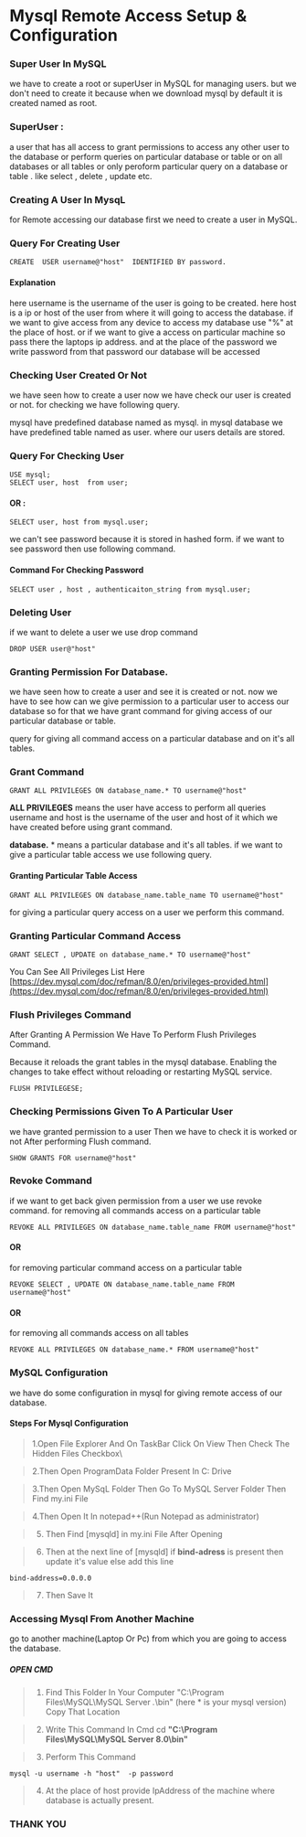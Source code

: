 # Mysql Remote Access Setup & Configuration

### Super User In MySQL
we have to create a root or superUser in MySQL for managing users.
but we don't need to create it because when we download mysql by default it is created named as root.

### SuperUser :
a user that has all access to grant permissions to access any other user to the database or perform queries on particular database or table or on all databases or all tables or only peroform particular query on a database or table . like select , delete , update etc.

### Creating A User In MysqL

for Remote accessing our database first we need to create a user in MySQL.

### Query For Creating User
```
CREATE  USER username@"host"  IDENTIFIED BY password.
```
#### Explanation
here  username is the username of the user is going to be created.
here host is a ip or host of the user from where it will going to access the database. if we want to give access from any device to access my database use "%" at the place of host. or if we want to give a access on particular machine so pass there the laptops
 ip address.
and at the place of the password we write password from that password our database will be accessed

### Checking User Created Or Not

we have seen how to create a user now we have check our user is created or not. for checking we have following query.

mysql have predefined database named as mysql. in mysql database we have predefined table named as user. where our users details are stored.

### Query For Checking User


```
USE mysql;
SELECT user, host  from user;
```
#### OR :

```
SELECT user, host from mysql.user;
```
we can't see password because it is stored in hashed form. if we want to see password then use following command.

#### Command For Checking Password 

```
SELECT user , host , authenticaiton_string from mysql.user;
```

### Deleting User
if we want to delete a user we use drop command 
```
DROP USER user@"host"
```

### Granting Permission For Database.

we have seen how to create a user and see it is created or not. now  we have to see how can we give permission to a particular user  to access our database so for that we have grant command for giving access of our particular database  or table.

query for giving all command access on a particular database and on it's all tables.

### Grant Command

```
GRANT ALL PRIVILEGES ON database_name.* TO username@"host"
```
**ALL PRIVILEGES** means the user have access to perform all queries
username and host is the username of the user and host of it which we have created before using grant command.

**database.** * means a  particular database and it's all tables.
if we want to give a particular table access we  use following query.

#### Granting Particular Table Access
```
GRANT ALL PRIVILEGES ON database_name.table_name TO username@"host"
```
for giving a particular query access on a user we perform this command.

### Granting Particular Command Access
```
GRANT SELECT , UPDATE on database_name.* TO username@"host"
```
You Can See  All Privileges List Here 
[https://dev.mysql.com/doc/refman/8.0/en/privileges-provided.html](https://dev.mysql.com/doc/refman/8.0/en/privileges-provided.html)

### Flush Privileges Command
After Granting A Permission We Have To Perform Flush Privileges Command.

Because it reloads the grant tables in the mysql database. Enabling the changes to take effect without reloading or restarting MySQL service.

```
FLUSH PRIVILEGESE;
```
### Checking Permissions Given To  A Particular User
we have granted permission to a user Then we have to check it is worked or not After performing Flush command.
```
SHOW GRANTS FOR username@"host"
```
### Revoke Command
if we want to get back given permission from a user we use revoke command.
for removing all commands access on a particular table
```
REVOKE ALL PRIVILEGES ON database_name.table_name FROM username@"host"
```
#### OR
for removing particular command access on a particular table
```
REVOKE SELECT , UPDATE ON database_name.table_name FROM username@"host"
```
#### OR
for removing all commands access on all tables
```
REVOKE ALL PRIVILEGES ON database_name.* FROM username@"host"
```

### MySQL Configuration
we have do some configuration in mysql for giving remote access of our database.
#### Steps For Mysql Configuration
> 1.Open File Explorer And On TaskBar Click On View Then Check The Hidden Files Checkbox\

> 2.Then Open  ProgramData Folder Present In C: Drive

> 3.Then Open MySqL Folder Then Go To MySQL Server Folder Then Find my.ini File

> 4.Then Open It In notepad++(Run Notepad as administrator)

> 5. Then Find [mysqld] in my.ini File After Opening

> 6. Then at the next line of [mysqld] if **bind-adress**  is present then update it's value else add this line

```
bind-address=0.0.0.0
```
> 7. Then Save It

### Accessing Mysql From Another Machine

go to another machine(Laptop Or Pc) from which you are going to access the database.

##### OPEN CMD

> 1. Find This Folder In Your Computer "C:\Program Files\MySQL\MySQL Server *.*\bin" (here * is your mysql version) Copy That Location

> 2.  Write This Command In Cmd cd **"C:\Program Files\MySQL\MySQL Server 8.0\bin"**

> 3. Perform This Command

```
mysql -u username -h "host"  -p password
```

> 4. At the place of host provide IpAddress of the machine where database is actually present.

###  THANK YOU 

 





